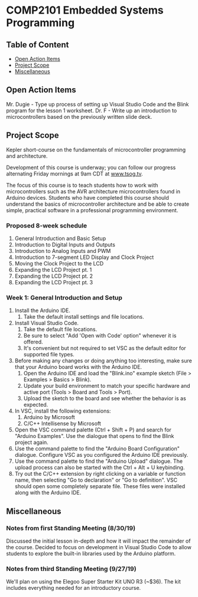 # COMP2101 Embedded Systems Programming

## Table of Content

* [Open Action Items](#Open-Action-Items)
* [Project Scope](#Project-Scope)
* [Miscellaneous](#Miscellaneous)

## Open Action Items

Mr. Dugie - Type up process of setting up Visual Studio Code and the Blink program for the lesson 1 worksheet.
Dr. F - Write up an introduction to microcontrollers based on the previously written slide deck.

## Project Scope

Kepler short-course on the fundamentals of microcontroller programming and architecture.

Development of this course is underway; you can follow our progress alternating Friday mornings at 9am CDT at www.tsog.tv.

The focus of this course is to teach students how to work with microcontrollers such as the AVR architecture microcontrollers found in Arduino devices. Students who have completed this course should understand the basics of microcontroller architecture and be able to create simple, practical software in a professional programming environment.

### Proposed 8-week schedule

1. General Introduction and Basic Setup
2. Introduction to Digital Inputs and Outputs
3. Introduction to Analog Inputs and PWM
4. Introduction to 7-segment LED Display and Clock Project
5. Moving the Clock Project to the LCD
6. Expanding the LCD Project pt. 1
7. Expanding the LCD Project pt. 2
8. Expanding the LCD Project pt. 3

### Week 1: General Introduction and Setup

1. Install the Arduino IDE.
    1. Take the default install settings and file locations.
2. Install Visual Studio Code.
    1. Take the default file locations.
    2. Be sure to select "Add 'Open with Code' option" whenever it is offered.
    3. It's convenient but not required to set VSC as the default editor for supported file types.
3. Before making any changes or doing anything too interesting, make sure that your Arduino board works with the Arduino IDE.
    1. Open the Arduino IDE and load the "Blink.ino" example sketch (File > Examples > Basics > Blink).
    2. Update your build environment to match your specific hardware and active port (Tools > Board and Tools > Port).
    3. Upload the sketch to the board and see whether the behavior is as expected.
4. In VSC, install the following extensions:
    1. Arduino by Microsoft
    2. C/C++ Intellisense by Microsoft
5. Open the VSC command palette (Ctrl + Shift + P) and search for "Arduino Examples". Use the dialogue that opens to find the Blink project again.
6. Use the command palette to find the "Arduino Board Configuration" dialogue. Configure VSC as you configured the Arduino IDE previously.
7. Use the command palette to find the "Arduino Upload" dialogue. The upload process can also be started with the Ctrl + Alt + U keybinding.
8. Try out the C/C++ extension by right clicking on a variable or function name, then selecting "Go to declaration" or "Go to definition". VSC should open some completely separate file. These files were installed along with the Arduino IDE.

## Miscellaneous

### Notes from first Standing Meeting (8/30/19)

Discussed the initial lesson in-depth and how it will impact the remainder of the course. Decided to focus on development in Visual Studio Code to allow students to explore the built-in libraries used by the Arduino platform.

### Notes from third Standing Meeting (9/27/19)

We'll plan on using the Elegoo Super Starter Kit UNO R3 (~$36). The kit includes everything needed for an introductory course.
